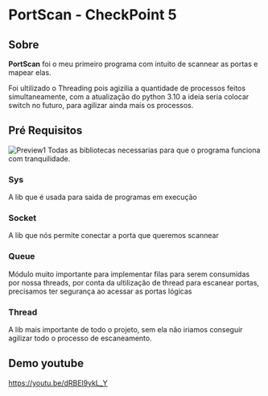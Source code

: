 # PortScan - CheckPoint 5 

## Sobre
**PortScan** foi o meu primeiro programa com intuito de scannear as portas e mapear elas.

Foi ultilizado o Threading pois agizilia a quantidade de processos feitos simultaneamente, com a atualização do python 3.10 a ideia seria colocar switch no futuro, para agilizar ainda mais os processos.

## Pré Requisitos 
![Preview1](https://user-images.githubusercontent.com/82832401/138515298-4a391907-f5d3-4c36-9c18-39e6195fbcfb.png)
Todas as bibliotecas necessarias para que o programa funciona com tranquilidade.

### Sys 
A lib que é usada para saida de programas em execução 

### Socket
 A lib que nós permite conectar a porta que queremos scannear 

### Queue

Módulo muito importante para implementar filas para serem consumidas por nossa threads, por conta da ultilização de thread para escanear portas, precisamos ter segurança ao acessar as portas lógicas

### Thread

A lib mais importante de todo o projeto, sem ela não iriamos conseguir agilizar todo o processo de escaneamento.

## Demo youtube
https://youtu.be/dRBEl9ykL_Y


 
